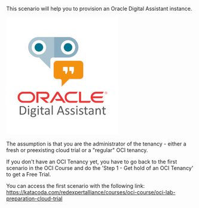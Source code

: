 
This scenario will help you to provision an Oracle Digital Assistant instance. 

![Oracle Digital Assistant Logo](assets/oda-sticker.jpg)

The assumption is that you are the administrator of the tenancy - either a fresh or preexisting cloud trial or a "regular" OCI tenancy.

If you don't have an OCI Tenancy yet, you have to go back to the first scenario in the OCI Course and do the 'Step 1 - Get hold of an OCI Tenancy' to get a Free Trial.

You can access the first scenario with the following link:
https://katacoda.com/redexpertalliance/courses/oci-course/oci-lab-preparation-cloud-trial




